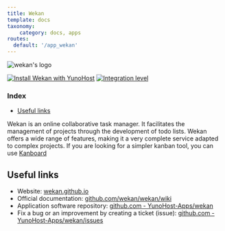 ```yaml
---
title: Wekan
template: docs
taxonomy:
    category: docs, apps
routes:
  default: '/app_wekan'
---
```


![wekan's logo](image://wekan_logo.svg?resize=,80)

[![Install Wekan with YunoHost](https://install-app.yunohost.org/install-with-yunohost.png)](https://install-app.yunohost.org/?app=wekan) [![Integration level](https://dash.yunohost.org/integration/wekan.svg)](https://dash.yunohost.org/appci/app/wekan)

### Index

- [Useful links](#useful-links)

Wekan is an online collaborative task manager. It facilitates the management of projects through the development of todo lists.
Wekan offers a wide range of features, making it a very complete service adapted to complex projects. If you are looking for a simpler kanban tool, you can use [Kanboard](/app_kanboard)

## Useful links

+ Website: [wekan.github.io](https://wekan.github.io/)
+ Official documentation: [github.com/wekan/wekan/wiki](https://github.com/wekan/wekan/wiki)
+ Application software repository: [github.com - YunoHost-Apps/wekan](https://github.com/YunoHost-Apps/wekan_ynh)
+ Fix a bug or an improvement by creating a ticket (issue): [github.com - YunoHost-Apps/wekan/issues](https://github.com/YunoHost-Apps/wekan_ynh/issues)
